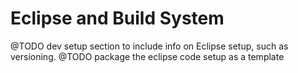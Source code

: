 # Eclipse and Build System

@TODO dev setup section to include info on Eclipse setup, such
as versioning.
@TODO package the eclipse code setup as a template
